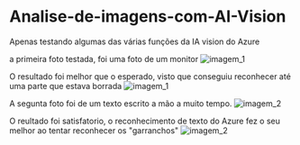 # Analise-de-imagens-com-AI-Vision 

Apenas testando algumas das várias funções da IA vision do Azure

a primeira foto testada, foi uma foto de um monitor
![imagem_1](https://github.com/user-attachments/assets/8534794e-736a-4951-8786-d5f143c83beb)

O resultado foi melhor que o esperado, visto que conseguiu reconhecer até uma parte que estava borrada
![imagem_1](https://github.com/user-attachments/assets/b274084e-6159-47a1-90c4-fec6cbb3c6c3)

A segunta foto foi de um texto escrito a mão a muito tempo.
![imagem_2](https://github.com/user-attachments/assets/1c0c7004-4d9b-4e18-a3a2-d959cc9114a3)

O reultado foi satisfatorio, o reconhecimento de texto do Azure fez o seu melhor ao tentar reconhecer os "garranchos" 
![imagem_2](https://github.com/user-attachments/assets/9c61ee20-0e95-4e61-9215-c134c2d67127)



